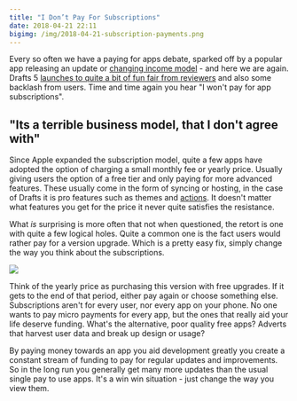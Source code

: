 ```yaml
---
title: "I Don’t Pay For Subscriptions"
date: 2018-04-21 22:11
bigimg: /img/2018-04-21-subscription-payments.png
---
```

Every so often we have a paying for apps debate, sparked off by a popular app releasing an update or [changing income model](https://gr36.com/2017-09-04-ulysses-subscritpions/) - and here we are again. Drafts 5 [launches to quite a bit of fun fair from reviewers](https://www.macstories.net/reviews/drafts-5-the-macstories-review/) and also some backlash from users. Time and time again you hear "I won't pay for app subscriptions". 

## "Its a terrible business model, that I don't agree with"

Since Apple expanded the subscription model, quite a few apps have adopted the option of charging a small monthly fee or yearly price. Usually giving users the option of a free tier and only paying for more advanced features. These usually come in the form of syncing or hosting, in the case of Drafts it is pro features such as themes and [actions](http://getdrafts.com/actions/). It doesn't matter what features you get for the price it never quite satisfies the resistance. 

What _is_ surprising is more often that not when questioned, the retort is one with quite a few logical holes. Quite a common one is the fact users would rather pay for a version upgrade. Which is a pretty easy fix, simply change the way you think about the subscriptions. 

![](https://gr36.com/img/2018-04-21-app-screen.jpeg)

Think of the yearly price as purchasing this version with free upgrades. If it gets to the end of that period, either pay again or choose something else. Subscriptions aren't for every user, nor every app on your phone. No one wants to pay micro payments for every app, but the ones that really aid your life deserve funding. What's the alternative, poor quality free apps? Adverts that harvest user data and break up design or usage?

By paying money towards an app you aid development greatly you create a constant stream of funding to pay for regular updates and improvements. So in the long run you generally get many more updates than the usual single pay to use apps. It's a win win situation - just change the way you view them. 
